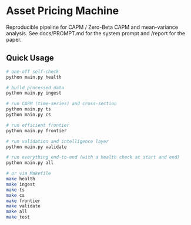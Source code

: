 # Asset Pricing Machine
Reproducible pipeline for CAPM / Zero-Beta CAPM and mean-variance analysis.
See docs/PROMPT.md for the system prompt and /report for the paper.

## Quick Usage

```bash
# one-off self-check
python main.py health

# build processed data
python main.py ingest

# run CAPM (time-series) and cross-section
python main.py ts
python main.py cs

# run efficient frontier
python main.py frontier

# run validation and intelligence layer
python main.py validate

# run everything end-to-end (with a health check at start and end)
python main.py all

# or via Makefile
make health
make ingest
make ts
make cs
make frontier
make validate
make all
make test
```
